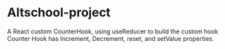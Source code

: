 # Altschool-project
A React custom CounterHook, using useReducer to build the custom hook
Counter Hook has Increment, Decrement, reset, and setValue properties.
